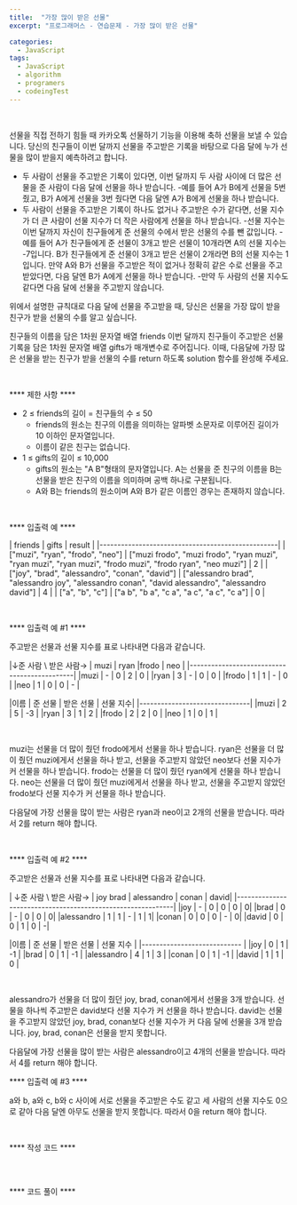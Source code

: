 ```yaml
---
title:  "가장 많이 받은 선물"
excerpt: "프로그래머스 - 연습문제 - 가장 많이 받은 선물"

categories:
  - JavaScript
tags: 
  - JavaScript
  - algorithm 
  - programers
  - codeingTest
---
```


<br/>

선물을 직접 전하기 힘들 때 카카오톡 선물하기 기능을 이용해 축하 선물을 보낼 수 있습니다. 당신의 친구들이 이번 달까지 선물을 주고받은 기록을 바탕으로 다음 달에 누가 선물을 많이 받을지 예측하려고 합니다.

  * 두 사람이 선물을 주고받은 기록이 있다면, 이번 달까지 두 사람 사이에 더 많은 선물을 준 사람이 다음 달에 선물을 하나 받습니다.
    -예를 들어 A가 B에게 선물을 5번 줬고, B가 A에게 선물을 3번 줬다면 다음 달엔 A가 B에게 선물을 하나 받습니다.
  * 두 사람이 선물을 주고받은 기록이 하나도 없거나 주고받은 수가 같다면, 선물 지수가 더 큰 사람이 선물 지수가 더 작은 사람에게 선물을 하나 받습니다.
    -선물 지수는 이번 달까지 자신이 친구들에게 준 선물의 수에서 받은 선물의 수를 뺀 값입니다.
    -예를 들어 A가 친구들에게 준 선물이 3개고 받은 선물이 10개라면 A의 선물 지수는 -7입니다. B가 친구들에게 준 선물이 3개고 받은 선물이 2개라면 B의 선물 지수는 1입니다. 만약 A와 B가 선물을 주고받은 적이 없거나 정확히 같은 수로 선물을 주고받았다면, 다음 달엔 B가 A에게 선물을 하나 받습니다.
    -만약 두 사람의 선물 지수도 같다면 다음 달에 선물을 주고받지 않습니다.

위에서 설명한 규칙대로 다음 달에 선물을 주고받을 때, 당신은 선물을 가장 많이 받을 친구가 받을 선물의 수를 알고 싶습니다.

친구들의 이름을 담은 1차원 문자열 배열 friends 이번 달까지 친구들이 주고받은 선물 기록을 담은 1차원 문자열 배열 gifts가 매개변수로 주어집니다. 이때, 다음달에 가장 많은 선물을 받는 친구가 받을 선물의 수를 return 하도록 solution 함수를 완성해 주세요.

<br/>

 **** 제한 사항 ****

  * 2 ≤ friends의 길이 = 친구들의 수 ≤ 50
    - friends의 원소는 친구의 이름을 의미하는 알파벳 소문자로 이루어진 길이가 10 이하인 문자열입니다.
    - 이름이 같은 친구는 없습니다.
  * 1 ≤ gifts의 길이 ≤ 10,000
    - gifts의 원소는 "A B"형태의 문자열입니다. A는 선물을 준 친구의 이름을 B는 선물을 받은 친구의 이름을 의미하며 공백 하나로 구분됩니다.
    - A와 B는 friends의 원소이며 A와 B가 같은 이름인 경우는 존재하지 않습니다.

<br/>

 **** 입출력 예 ****

| friends             |	    gifts    |  result	 | 
|--------------------------------------------------|
| ["muzi", "ryan", "frodo", "neo"] | ["muzi frodo", "muzi frodo", "ryan muzi", "ryan muzi", "ryan muzi", "frodo muzi", "frodo ryan", "neo muzi"] |	2	 |
| ["joy", "brad", "alessandro", "conan", "david"]	 | ["alessandro brad", "alessandro joy", "alessandro conan", "david alessandro", "alessandro david"]     |  4  | 
| ["a", "b", "c"]		 | ["a b", "b a", "c a", "a c", "a c", "c a"]   |  0  |  



<br/>

 **** 입출력 예 #1 ****

주고받은 선물과 선물 지수를 표로 나타내면 다음과 같습니다.

|↓준 사람 \ 받은 사람→ |	muzi | ryan	|frodo | neo |
|---------------------------------------------|
|muzi  |	- |	0 |	2 |	0 |
|ryan  |	3 |	- |	0 |	0 |
|frodo |	1 |	1 |	- |	0 |
|neo   | 1  |	0 |	0 |	- |

|이름 |	준 선물 |	받은 선물 |	선물 지수|
|-------------------------------|
|muzi   |	 2  | 	5  |	-3  |
|ryan   |  3  | 	1  |	 2  | 
|frodo  |  2  | 	2  |	 0  |
|neo    |  1  | 	0  |	 1  |

<br/>

muzi는 선물을 더 많이 줬던 frodo에게서 선물을 하나 받습니다.
ryan은 선물을 더 많이 줬던 muzi에게서 선물을 하나 받고, 선물을 주고받지 않았던 neo보다 선물 지수가 커 선물을 하나 받습니다.
frodo는 선물을 더 많이 줬던 ryan에게 선물을 하나 받습니다.
neo는 선물을 더 많이 줬던 muzi에게서 선물을 하나 받고, 선물을 주고받지 않았던 frodo보다 선물 지수가 커 선물을 하나 받습니다.

다음달에 가장 선물을 많이 받는 사람은 ryan과 neo이고 2개의 선물을 받습니다. 따라서 2를 return 해야 합니다.

<br/>


 **** 입출력 예 #2 ****

주고받은 선물과 선물 지수를 표로 나타내면 다음과 같습니다.

| ↓준 사람 \ 받은 사람→	| joy	brad	| alessandro	| conan	| david| 
|------------------------------------------------------------| 
|joy	| -	| 0	| 0	| 0	| 0| 
|brad	| 0	| -	| 0	| 0	| 0| 
|alessandro	| 1	| 1	| -	| 1	| 1| 
|conan	| 0	| 0	| 0	| -	| 0| 
|david	| 0	| 0	| 1	| 0	| -| 


|이름 |	준 선물 |	받은 선물 |	선물 지수 |
|---------------------------- |
|joy |	0 |	1 |	-1 |
|brad |	0 |	1 |	-1 |
|alessandro |	4 |	1 |	3 |
|conan |	0 |	1 |	-1 |
|david |	1 |	1 |	0 |

<br/>

alessandro가 선물을 더 많이 줬던 joy, brad, conan에게서 선물을 3개 받습니다. 선물을 하나씩 주고받은 david보다 선물 지수가 커 선물을 하나 받습니다.
david는 선물을 주고받지 않았던 joy, brad, conan보다 선물 지수가 커 다음 달에 선물을 3개 받습니다.
joy, brad, conan은 선물을 받지 못합니다.

다음달에 가장 선물을 많이 받는 사람은 alessandro이고 4개의 선물을 받습니다. 따라서 4를 return 해야 합니다.


**** 입출력 예 #3 ****

a와 b, a와 c, b와 c 사이에 서로 선물을 주고받은 수도 같고 세 사람의 선물 지수도 0으로 같아 다음 달엔 아무도 선물을 받지 못합니다. 따라서 0을 return 해야 합니다.

<br/>

**** 작성 코드 ****


```javascript

```


 <br/>

**** 코드 풀이 ****





